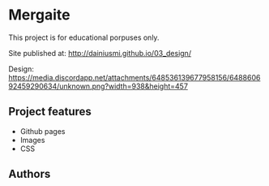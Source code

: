# Mergaite


This project is for educational porpuses only. 

Site published at: http://dainiusmi.github.io/03_design/

Design: https://media.discordapp.net/attachments/648536139677958156/648860692459290634/unknown.png?width=938&height=457

## Project features

-   Github pages
-   Images
-   CSS

## Authors
